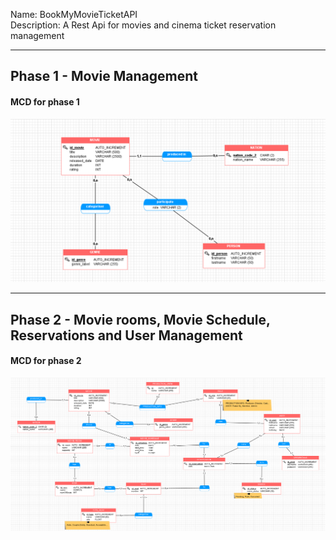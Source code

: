 Name: BookMyMovieTicketAPI
<br/>
Description: A Rest Api for movies and cinema ticket reservation management 
<hr/>
<h2>Phase 1 - Movie Management</h2>
<h4>MCD for phase 1</h4>
<img src="imgs/phase_1.png" alt="Mcd for phase 1"/>
<hr/>
<h2>Phase 2 - Movie rooms, Movie Schedule, Reservations and User Management</h2>
<h4>MCD for phase 2</h4>
<img src="imgs/mcd_phase_2.png" alt="Mcd for phase 2"/>



